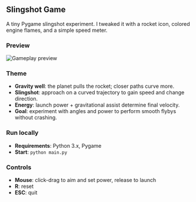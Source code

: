 ## Slingshot Game

A tiny Pygame slingshot experiment. I tweaked it with a rocket icon, colored engine flames, and a simple speed meter.

### Preview
![Gameplay preview](Output.gif)

### Theme
- **Gravity well**: the planet pulls the rocket; closer paths curve more.
- **Slingshot**: approach on a curved trajectory to gain speed and change direction.
- **Energy**: launch power + gravitational assist determine final velocity.
- **Goal**: experiment with angles and power to perform smooth flybys without crashing.

### Run locally
- **Requirements**: Python 3.x, Pygame
- **Start**: `python main.py`

### Controls
- **Mouse**: click-drag to aim and set power, release to launch
- **R**: reset
- **ESC**: quit